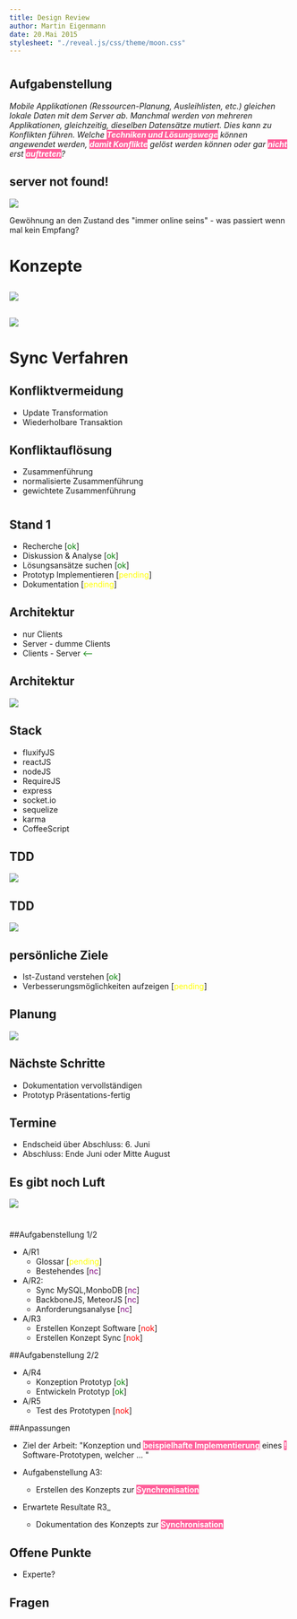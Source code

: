 ```yaml
---
title: Design Review
author: Martin Eigenmann
date: 20.Mai 2015
stylesheet: "./reveal.js/css/theme/moon.css"
---
```



<style type="text/css">
    strong {
        background: #FF5E99 none repeat scroll 0% 0%;
        color: white;
    }

    img {
        background-color: white !important;
    }

    .ok {
        color: green;
    }
    .nc {
        color: purple; 
    }
    .pending {
        color: yellow;
    }
    .fail {
        color: red;
    }
</style>

<!--
-Stand, wesentliche Aspekte
-Diskussion des gewählten Konzepts
-Offene Punkte
-Anpassung Aufgabenstellung
-Restplanung
-->

#

## Aufgabenstellung
_Mobile Applikationen (Ressourcen-Planung, Ausleihlisten, etc.) gleichen lokale Daten mit dem Server ab. Manchmal werden von mehreren Applikationen, gleichzeitig, dieselben Datensätze mutiert. Dies kann zu Konflikten führen. Welche **Techniken und Lösungswege** können angewendet werden, **damit Konflikte** gelöst werden können oder gar **nicht** erst **auftreten**?_

<aside class="notes">
</aside>

## server not found!
![](img/noinet.gif)

<aside class="notes">
Gewöhnung an den Zustand des "immer online seins" - was passiert wenn mal kein Empfang?
</aside>


# Konzepte

## 

![](img/singlestate.jpg)

##

![](img/multistate.jpg)

# Sync Verfahren

## Konfliktvermeidung
- Update Transformation
- Wiederholbare Transaktion

## Konfliktauflösung
- Zusammenführung
- normalisierte Zusammenführung
- gewichtete Zusammenführung

#

## Stand 1
- Recherche [<span class="ok">ok</span>]
- Diskussion & Analyse [<span class="ok">ok</span>]
- Lösungsansätze suchen [<span class="ok">ok</span>]
- Prototyp Implementieren [<span class="pending">pending</span>]
- Dokumentation [<span class="pending">pending</span>]

## Architektur
- nur Clients
- Server - dumme Clients
- Clients - Server <span class="ok"><--</span>

## Architektur 

![](img/flux-diagram.png)

## Stack
- fluxifyJS
- reactJS
- nodeJS
- RequireJS
- express
- socket.io
- sequelize
- karma
- CoffeeScript

## TDD

![](img/tdd.png)

## TDD

![](img/coverage.png)


## persönliche Ziele
- Ist-Zustand verstehen [<span class="ok">ok</span>]
- Verbesserungsmöglichkeiten aufzeigen [<span class="pending">pending</span>]

## Planung

![](img/Projektplan.png)

## Nächste Schritte
- Dokumentation vervollständigen
- Prototyp Präsentations-fertig


## Termine
- Endscheid über Abschluss: 6. Juni
- Abschluss: Ende Juni oder Mitte August

## Es gibt noch Luft

![](img/ok.gif)

# 

##Aufgabenstellung 1/2
- A/R1
    + Glossar [<span class="pending">pending</span>]
    + Bestehendes [<span class="nc">nc</span>]
- A/R2: 
    + Sync MySQL,MonboDB [<span class="nc">nc</span>]
    + BackboneJS, MeteorJS [<span class="nc">nc</span>]
    + Anforderungsanalyse [<span class="nc">nc</span>]
- A/R3
    + Erstellen Konzept Software [<span class="fail">nok</span>]
    + Erstellen Konzept Sync [<span class="fail">nok</span>]

##Aufgabenstellung 2/2
- A/R4
    + Konzeption Prototyp [<span class="ok">ok</span>]
    + Entwickeln Prototyp [<span class="ok">ok</span>]
- A/R5
    + Test des Prototypen [<span class="fail">nok</span>]

##Anpassungen
- Ziel der Arbeit: "Konzeption und __beispielhafte Implementierung__ eines __!__ Software-Prototypen, welcher ... "

- Aufgabenstellung A3:
    + Erstellen des Konzepts zur __Synchronisation__
- Erwartete Resultate R3_
    + Dokumentation des Konzepts zur __Synchronisation__


## Offene Punkte
- Experte?

## Fragen

